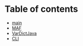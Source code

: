 # Table of contents

* [main](README.md)
* [MAF](maf.md)
* [VarDictJava](vardict.md)
* [CLI](cli.md)
